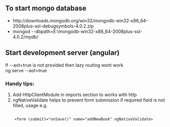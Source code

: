 ## To start mongo database 
<ul>
    <li>http://downloads.mongodb.org/win32/mongodb-win32-x86_64-2008plus-ssl-debugsymbols-4.0.2.zip</li>
    <li>mongod --dbpath=E:\mongodb-win32-x86_64-2008plus-ssl-4.0.2/mydb/</li>
</ul>

## Start development server (angular)
If --aot=true is not provided then lazy routing wont work<br>
ng serve --aot=true

### Handy tips:
1. Add HttpClientModule in imports section to works with http
2. ngNativeValidate helps to prevent form submission if required field is not filled, usage e.g.  
<code>
    &lt;form (submit)="onSave()" name="addNewBook" ngNativeValidate&gt;
</code>





